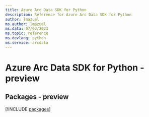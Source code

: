 ```yaml
---
title: Azure Arc Data SDK for Python
description: Reference for Azure Arc Data SDK for Python
author: lmazuel
ms.author: lmazuel
ms.data: 07/03/2023
ms.topic: reference
ms.devlang: python
ms.service: arcdata
---
```

# Azure Arc Data SDK for Python - preview
## Packages - preview
[!INCLUDE [packages](arc-data-index.md)]